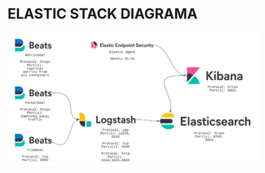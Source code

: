 
# ELASTIC STACK DIAGRAMA

<p align="center">
  <a href="" rel="noopener">
 <img src="https://raw.githubusercontent.com/lourranio/elastic/f71054f11234893fbd2e46d37ba65f1ef8cdd6be/img/elastic-stack-diagram.png" alt="Project logo"></a>
</p> 

# 

